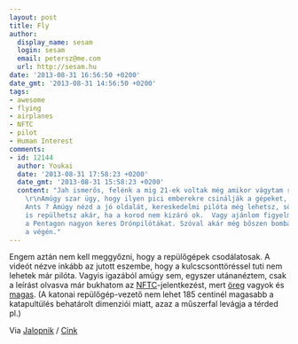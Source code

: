 ```yaml
---
layout: post
title: Fly
author:
  display_name: sesam
  login: sesam
  email: petersz@me.com
  url: http://sesam.hu
date: '2013-08-31 16:56:50 +0200'
date_gmt: '2013-08-31 14:56:50 +0200'
tags:
- awesome
- flying
- airplanes
- NFTC
- pilot
- Human Interest
comments:
- id: 12144
  author: Youkai
  date: '2013-08-31 17:58:23 +0200'
  date_gmt: '2013-08-31 15:58:23 +0200'
  content: "Jah ismerős, felénk a mig 21-ek voltak még amikor vágytam rá, hogy repüljek...
    \r\nAmúgy szar ügy, hogy ilyen pici emberekre csinálják a gépeket, Airplane for
    Ants ? Amúgy nézd a jó oldalát, kereskedelmi pilóta még lehetsz, sőt Katonai szállítógépeken
    is repülhetsz akár, ha a korod nem kizáró ok.  Vagy ajánlom figyelmedbe, hogy
    a Pentagon nagyon keres Drónpilótákat. Szóval akár még bőszen bombázhatod a Talibánokat
    a végén."
---
```


Engem aztán nem kell meggyőzni, hogy a repülőgépek csodálatosak. A videót nézve inkább az jutott eszembe, hogy a kulcscsonttöréssel tuti nem lehetek már pilóta. Vagyis igazából amúgy sem, egyszer utánanéztem, csak a leírást olvasva már bukhatom az [NFTC](http://nftc.hu)-jelentkezést, mert [öreg](http://nftc.hu/b-jelentkezes.htm) vagyok és [magas](http://nftc.hu/b-rob-vizsgalatrol.htm). (A katonai repülőgép-vezető nem lehet 185 centinél magasabb a katapultülés behatárolt dimenziói miatt, azaz a műszerfal levágja a térded pl.)

Via [Jalopnik](http://jalopnik.com/youll-never-look-at-airplanes-the-same-after-this-film-1207288053) / [Cink](http://cink.hu/csodalatos-felvetelek-repulogepekrol-lehet-hogy-ettol-1231165940)
